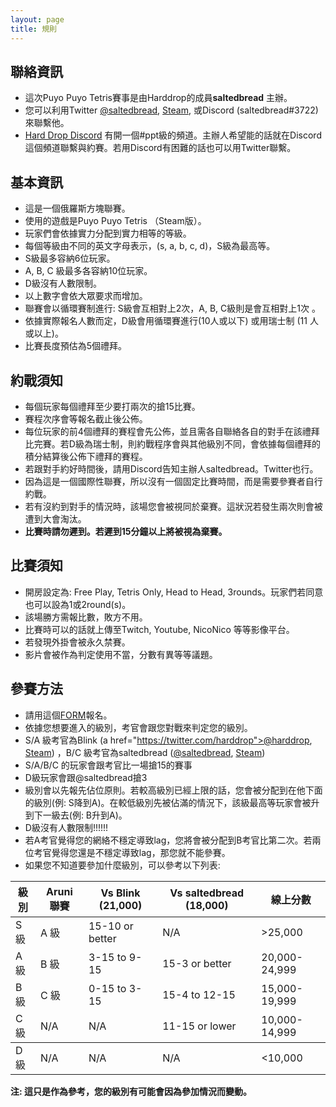 ```yaml
---
layout: page
title: 規則
---
```



## 聯絡資訊 ##
- 這次Puyo Puyo Tetris賽事是由Harddrop的成員**saltedbread** 主辦。
- 您可以利用Twitter <a href="https://twitter.com/saltedbread">@saltedbread</a>, <a href="https://steamcommunity.com/id/saltedbread/">Steam</a>, 或Discord (saltedbread#3722)來聯繫他。
- <a href="https://discord.gg/harddrop">Hard Drop Discord</a> 有開一個#ppt級的頻道。主辦人希望能的話就在Discord這個頻道聯繫與約賽。若用Discord有困難的話也可以用Twitter聯繫。

## 基本資訊 ##
- 這是一個俄羅斯方塊聯賽。
- 使用的遊戲是Puyo Puyo Tetris （Steam版）。
- 玩家們會依據實力分配到實力相等的等級。
- 每個等級由不同的英文字母表示，(s, a, b, c, d)，S級為最高等。
- S級最多容納6位玩家。
- A, B, C 級最多各容納10位玩家。
- D級沒有人數限制。
- 以上數字會依大眾要求而增加。
- 聯賽會以循環賽制進行: S級會互相對上2次，A, B, C級則是會互相對上1次 。
- 依據實際報名人數而定，D級會用循環賽進行(10人或以下) 或用瑞士制 (11 人或以上)。
- 比賽長度預估為5個禮拜。

## 約戰須知 ##
- 每個玩家每個禮拜至少要打兩次的搶15比賽。
- 賽程次序會等報名截止後公佈。
- 每位玩家的前4個禮拜的賽程會先公佈，並且需各自聯絡各自的對手在該禮拜比完賽。若D級為瑞士制，則約戰程序會與其他級別不同，會依據每個禮拜的積分結算後公佈下禮拜的賽程。
- 若跟對手約好時間後，請用Discord告知主辦人saltedbread。Twitter也行。
- 因為這是一個國際性聯賽，所以沒有一個固定比賽時間，而是需要參賽者自行約戰。
- 若有沒約到對手的情況時，該場您會被視同於棄賽。這狀況若發生兩次則會被遭到大會淘汰。
- **比賽時請勿遲到。若遲到15分鐘以上將被視為棄賽。**

## 比賽須知 ##
- 開房設定為: Free Play, Tetris Only, Head to Head, 3rounds。玩家們若同意也可以設為1或2round(s)。
- 該場勝方需報比數，敗方不用。
- 比賽時可以的話就上傳至Twitch, Youtube, NicoNico 等等影像平台。
- 若發現外掛會被永久禁賽。
- 影片會被作為判定使用不當，分數有異等等議題。

## 參賽方法 ##
- 請用這個<a href="https://goo.gl/forms/ufoIOwyj3x2opccX2">FORM</a>報名。
- 依據您想要進入的級別，考官會跟您對戰來判定您的級別。
- S/A 級考官為Blink (a href="https://twitter.com/harddrop">@harddrop</a>, <a href="https://steamcommunity.com/id/Brinku/">Steam</a>) ，B/C 級考官為saltedbread (<a href="https://twitter.com/saltedbread">@saltedbread</a>, <a href="https://steamcommunity.com/id/saltedbread/">Steam</a>)
- S/A/B/C 的玩家會跟考官比一場搶15的賽事
- D級玩家會跟@saltedbread搶3
- 級別會以先報先佔位原則。若較高級別已經上限的話，您會被分配到在他下面的級別(例: S降到A)。在較低級別先被佔滿的情況下，該級最高等玩家會被升到下一級去(例: B升到A)。
- D級沒有人數限制!!!!!!
- 若A考官覺得您的網絡不穩定導致lag，您將會被分配到B考官比第二次。若兩位考官覺得您還是不穩定導致lag，那您就不能參賽。
- 如果您不知道要參加什麼級別，可以參考以下列表:

<table>
  <thead>
    <tr>
      <th>級別</th>
      <th>Aruni 聯賽</th>
      <th>Vs Blink (21,000)</th>
      <th>Vs saltedbread (18,000)</th>
	  <th>線上分數</th>
    </tr>
  </thead>
  <tbody>
    <tr>
      <td>S 級</td>
      <td>A 級</td>
      <td>15-10 or better</td>
      <td>N/A</td>
      <td>>25,000</td>
    </tr>
    <tr>
      <td>A 級</td>
      <td>B 級</td>
      <td>3-15 to 9-15</td>
      <td>15-3 or better</td>
      <td>20,000-24,999</td>
    </tr>
    <tr>
      <td>B 級</td>
      <td>C 級</td>
      <td>0-15 to 3-15</td>
      <td>15-4 to 12-15</td>
      <td>15,000-19,999</td>
    </tr>
    <tr>
      <td>C 級</td>
      <td>N/A</td>
      <td>N/A</td>
      <td>11-15 or lower</td>
      <td>10,000-14,999</td>
    </tr>
  </tbody>
  <tbody>
    <tr>
      <td>D 級</td>
      <td>N/A</td>
      <td>N/A</td>
      <td>N/A</td>
      <td><10,000</td>
    </tr>
  </tbody>
</table>

**注: 這只是作為參考，您的級別有可能會因為參加情況而變動。**
